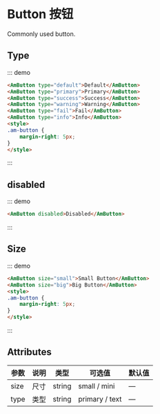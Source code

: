 # Button 按钮
Commonly used button.

## Type

::: demo
``` html
<AmButton type="default">Default</AmButton>
<AmButton type="primary">Primary</AmButton>
<AmButton type="success">Success</AmButton>
<AmButton type="warning">Warning</AmButton>
<AmButton type="fail">Fail</AmButton>
<AmButton type="info">Info</AmButton>
<style>
.am-button {
    margin-right: 5px;
}
</style>
```
:::

## disabled
::: demo
``` html
<AmButton disabled>Disabled</AmButton>
```
:::

## Size

::: demo
``` html
<AmButton size="small">Small Button</AmButton>
<AmButton size="big">Big Button</AmButton>
<style>
.am-button {
    margin-right: 5px;
}
</style>
```
:::

## Attributes

| 参数       | 说明        | 类型       | 可选值         | 默认值   |
|---------- |------------ |---------- |-------------  |-------- |
| size      | 尺寸         | string   | small / mini   |    —    |
| type      | 类型         | string   | primary / text |    —    |


